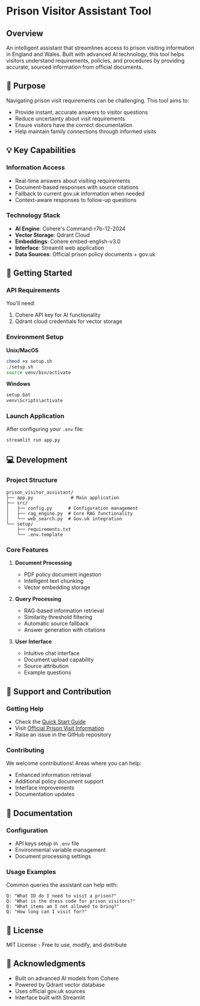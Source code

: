 # Prison Visitor Assistant Tool

## Overview
An intelligent assistant that streamlines access to prison visiting information in England and Wales. Built with advanced AI technology, this tool helps visitors understand requirements, policies, and procedures by providing accurate, sourced information from official documents.

## 🎯 Purpose
Navigating prison visit requirements can be challenging. This tool aims to:
- Provide instant, accurate answers to visitor questions
- Reduce uncertainty about visit requirements
- Ensure visitors have the correct documentation
- Help maintain family connections through informed visits

## 💡 Key Capabilities

### Information Access
- Real-time answers about visiting requirements
- Document-based responses with source citations
- Fallback to current gov.uk information when needed
- Context-aware responses to follow-up questions

### Technology Stack
- **AI Engine**: Cohere's Command-r7b-12-2024 
- **Vector Storage**: Qdrant Cloud
- **Embeddings**: Cohere embed-english-v3.0
- **Interface**: Streamlit web application
- **Data Sources**: Official prison policy documents + gov.uk

## 🚀 Getting Started

### API Requirements
You'll need:
1. Cohere API key for AI functionality
2. Qdrant cloud credentials for vector storage

### Environment Setup

**Unix/MacOS**
```bash
chmod +x setup.sh
./setup.sh
source venv/bin/activate
```

**Windows**
```cmd
setup.bat
venv\Scripts\activate
```

### Launch Application
After configuring your `.env` file:
```bash
streamlit run app.py
```

## 💻 Development

### Project Structure
```
prison_visitor_assistant/
├── app.py              # Main application
├── src/
│   ├── config.py      # Configuration management
│   ├── rag_engine.py  # Core RAG functionality
│   └── web_search.py  # Gov.uk integration
└── setup/
    ├── requirements.txt
    └── .env.template
```

### Core Features
1. **Document Processing**
   - PDF policy document ingestion
   - Intelligent text chunking
   - Vector embedding storage

2. **Query Processing**
   - RAG-based information retrieval
   - Similarity threshold filtering
   - Automatic source fallback
   - Answer generation with citations

3. **User Interface**
   - Intuitive chat interface
   - Document upload capability
   - Source attribution
   - Example questions

## 🤝 Support and Contribution

### Getting Help
- Check the [Quick Start Guide](QUICK_START.md)
- Visit [Official Prison Visit Information](https://www.gov.uk/prison-visits)
- Raise an issue in the GitHub repository

### Contributing
We welcome contributions! Areas where you can help:
- Enhanced information retrieval
- Additional policy document support
- Interface improvements
- Documentation updates

## 📖 Documentation

### Configuration
- API keys setup in `.env` file
- Environmental variable management
- Document processing settings

### Usage Examples
Common queries the assistant can help with:
```plaintext
Q: "What ID do I need to visit a prison?"
Q: "What is the dress code for prison visitors?"
Q: "What items am I not allowed to bring?"
Q: "How long can I visit for?"
```

## 📝 License
MIT License - Free to use, modify, and distribute

## 🙏 Acknowledgments
- Built on advanced AI models from Cohere
- Powered by Qdrant vector database
- Uses official gov.uk sources
- Interface built with Streamlit